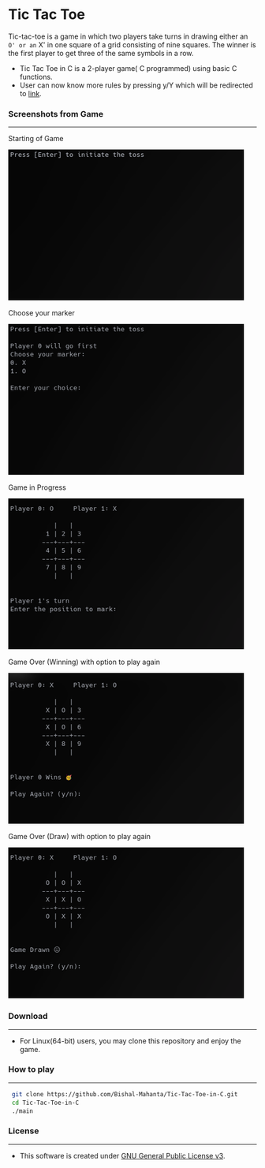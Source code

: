 # Tic Tac Toe

Tic-tac-toe is a game in which two players take turns in drawing either an `O' or an` X' in one square of a grid consisting of nine squares. The winner is the first player to get three of the same symbols in a row.

- Tic Tac Toe in C is a 2-player game( C programmed) using basic C functions.
- User can now know more rules by pressing y/Y which will be redirected to [link](https://www.wikihow.com/Play-Tic-Tac-Toe).

### Screenshots from Game

---

Starting of Game

![Starting of Game][id]

[id]: src/Game%20Play%20Screenshots/1.png "Starting of Game"

Choose your marker

![Choose your marker][id1]

[id1]: src/Game%20Play%20Screenshots/2.png "Choose your marker"

Game in Progress

![Game in Progress][id2]

[id2]: src/Game%20Play%20Screenshots/3.png "Game in Progress"

Game Over (Winning) with option to play again

![Game Over (Winning) with option to play again][id3]

[id3]: src/Game%20Play%20Screenshots/4-1.png "Game Over (Winning) with option to play again"

Game Over (Draw) with option to play again

![Game Over (Winning) with option to play again][id4]

[id4]: src/Game%20Play%20Screenshots/5.png "Game Over (Winning) with option to play again"

### Download

---

- For Linux(64-bit) users, you may clone this repository and enjoy the game.

### How to play

---

```bash
 git clone https://github.com/Bishal-Mahanta/Tic-Tac-Toe-in-C.git
 cd Tic-Tac-Toe-in-C
 ./main
```

### License

---

- This software is created under [GNU General Public License v3](src/../LICENSE.md).

